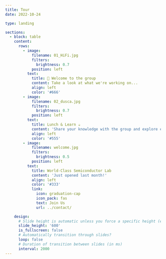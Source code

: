 ```yaml
---
title: Tour
date: 2022-10-24

type: landing

sections:
  - block: table
    content:
      rows:
        - image:
            filename: 01_HiFi.jpg
            filters:
              brightness: 0.7
            position: left
          text:
            title: 👋 Welcome to the group
            content: Take a look at what we're working on...
            align: left
            color: '#666'
        - image:
            filename: 02_dusca.jpg
            filters:
              brightness: 0.7
            position: left
          text:
            title: Lunch & Learn ☕️
            content: 'Share your knowledge with the group and explore exciting new topics together!'
            align: left
            color: '#555'
        - image:
            filename: welcome.jpg
            filters:
              brightness: 0.5
            position: left
          text:
            title: World-Class Semiconductor Lab
            content: 'Just opened last month!'
            align: left
            color: '#333'
            link:
              icon: graduation-cap
              icon_pack: fas
              text: Join Us
              url: ../contact/

    design:
      # Slide height is automatic unless you force a specific height (e.g. '400px')
      slide_height: '600'
      is_fullscreen: false
      # Automatically transition through slides?
      loop: false
      # Duration of transition between slides (in ms)
      interval: 2000
---
```

